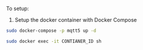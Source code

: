 To setup:
1. Setup the docker container with Docker Compose
```bash
sudo docker-compose -p mqtt5 up -d
```

```bash
sudo docker exec -it CONTIANER_ID sh 
```
